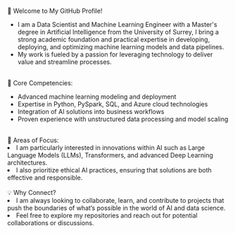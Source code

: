 👋 Welcome to My GitHub Profile!
<br> <ul>
<li>
I am a Data Scientist and Machine Learning Engineer with a Master's degree in Artificial Intelligence from the University of Surrey, I bring a strong academic foundation and practical expertise in developing, deploying, and optimizing machine learning models and data pipelines. </li>
<li> My work is fueled by a passion for leveraging technology to deliver value and streamline processes.</li> </ul> <br>
🌟 Core Competencies: <br> <ul> <li> 
 Advanced machine learning modeling and deployment </li>
<li> Expertise in Python, PySpark, SQL, and Azure cloud technologies </li>
<li> Integration of AI solutions into business workflows </li>
<li> Proven experience with unstructured data processing and model scaling </li> </ul> <br>
🚀 Areas of Focus:<br>
<li> I am particularly interested in innovations within AI such as Large Language Models (LLMs), Transformers, and advanced Deep Learning architectures.</li> 
<li> I also prioritize ethical AI practices, ensuring that solutions are both effective and responsible.</li> <br>
 💡 Why Connect? <br>
 <li>I am always looking to collaborate, learn, and contribute to projects that push the boundaries of what’s possible in the world of AI and data science.</li>
 <li> Feel free to explore my repositories and reach out for potential collaborations or discussions.
